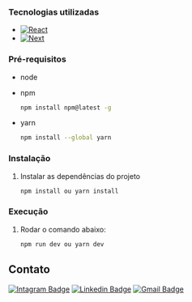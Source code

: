 ### Tecnologias utilizadas

* [![React][React]][React-url]
* [![Next][Next]][Next-url]

### Pré-requisitos

* node

* npm
  ```sh
  npm install npm@latest -g
  ```

* yarn
  ```sh
  npm install --global yarn
  ```

### Instalação

1. Instalar as dependências do projeto
   ```sh
   npm install ou yarn install
   ```

### Execução

1. Rodar o comando abaixo:
   ```sh
   npm run dev ou yarn dev
   ```

<!-- CONTACT -->
## Contato

[![Intagram Badge](https://img.shields.io/badge/-@plscabral-6633cc?style=flat-square&labelColor=6633cc&logo=instagram&logoColor=white&link=https://twitter.com/dieegosf)](https://www.instagram.com/plscabral/)
[![Linkedin Badge](https://img.shields.io/badge/-Paulo%20Cabral-6633cc?style=flat-square&logo=Linkedin&logoColor=white&link=https://www.linkedin.com/in/plscabral/)](https://www.linkedin.com/in/plscabral/)
[![Gmail Badge](https://img.shields.io/badge/-paulo.luiz127@gmail.com-6633cc?style=flat-square&logo=Gmail&logoColor=white&link=mailto:diego.schell.f@gmail.com)](mailto:paulo.luiz127@gmail.com)

[React]: https://img.shields.io/badge/React-20232A?style=for-the-badge&logo=react&logoColor=61DAFB
[React-url]: https://reactjs.org/
[Next]: https://img.shields.io/badge/next.js-20232A?style=for-the-badge&logo=nextdotjs&logoColor=61DAFB
[Next-url]: https://nextjs.org/
